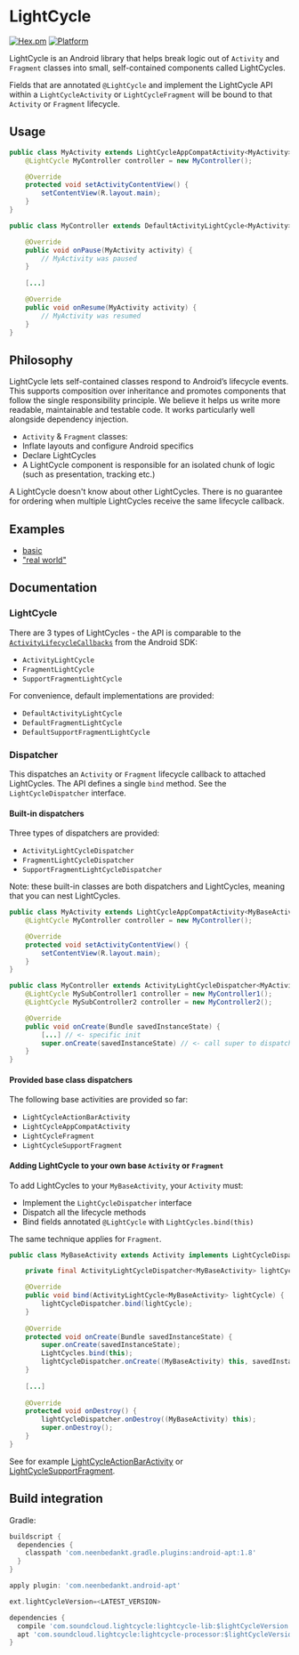 # LightCycle

[![Hex.pm](https://img.shields.io/hexpm/l/plug.svg)](http://www.apache.org/licenses/LICENSE-2.0) [![Platform](https://img.shields.io/badge/platform-android-green.svg)](http://developer.android.com/index.html)

LightCycle is an Android library that helps break logic out of `Activity` and `Fragment` classes into small, self-contained components called LightCycles.

Fields that are annotated `@LightCycle` and implement the LightCycle API within a `LightCycleActivity` or `LightCycleFragment` will be bound to that `Activity` or `Fragment` lifecycle. 

## Usage 

```java
public class MyActivity extends LightCycleAppCompatActivity<MyActivity> {
    @LightCycle MyController controller = new MyController();

    @Override
    protected void setActivityContentView() {
        setContentView(R.layout.main);
    }
}
```

```java
public class MyController extends DefaultActivityLightCycle<MyActivity> {

    @Override
    public void onPause(MyActivity activity) {
        // MyActivity was paused
    }
    
    [...]

    @Override
    public void onResume(MyActivity activity) {
        // MyActivity was resumed
    }
}
```

## Philosophy

LightCycle lets self-contained classes respond to Android’s lifecycle events. This supports composition over inheritance and promotes components that follow the single responsibility principle. We believe it helps us write more readable, maintainable and testable code. It works particularly well alongside dependency injection.

- `Activity` & `Fragment` classes:
 - Inflate layouts and configure Android specifics
 - Declare LightCycles
- A LightCycle component is responsible for an isolated chunk of logic (such as presentation, tracking etc.)

A LightCycle doesn't know about other LightCycles. There is no guarantee for ordering when multiple LightCycles receive the same lifecycle callback. 

## Examples

- [basic](examples/basic)
- ["real world"](examples/real-world)

## Documentation 

### LightCycle

There are 3 types of LightCycles - the API is comparable to the  [`ActivityLifecycleCallbacks`](http://developer.android.com/reference/android/app/Application.ActivityLifecycleCallbacks.html) from the Android SDK:
- `ActivityLightCycle`
- `FragmentLightCycle`
- `SupportFragmentLightCycle`

For convenience, default implementations are provided:
- `DefaultActivityLightCycle`
- `DefaultFragmentLightCycle`
- `DefaultSupportFragmentLightCycle`

### Dispatcher

This dispatches an `Activity` or `Fragment` lifecycle callback to attached LightCycles. The API defines a single  `bind` method. See the `LightCycleDispatcher` interface.

#### Built-in dispatchers

Three types of dispatchers are provided:
- `ActivityLightCycleDispatcher`
- `FragmentLightCycleDispatcher`
- `SupportFragmentLightCycleDispatcher`

Note: these built-in classes are both dispatchers and LightCycles, meaning that you can nest LightCycles. 

```java
public class MyActivity extends LightCycleAppCompatActivity<MyBaseActivity> {
    @LightCycle MyController controller = new MyController();

    @Override
    protected void setActivityContentView() {
        setContentView(R.layout.main);
    }
}
```

```java
public class MyController extends ActivityLightCycleDispatcher<MyActivity> {
    @LightCycle MySubController1 controller = new MyController1();
    @LightCycle MySubController2 controller = new MyController2();

    @Override
    public void onCreate(Bundle savedInstanceState) {
        [...] // <- specific init 
        super.onCreate(savedInstanceState) // <- call super to dispatch.
    }
}
```

#### Provided base class dispatchers

The following base activities are provided so far:
- `LightCycleActionBarActivity`
- `LightCycleAppCompatActivity`
- `LightCycleFragment`
- `LightCycleSupportFragment`

#### Adding LightCycle to your own base `Activity` or `Fragment`

To add LightCycles to your `MyBaseActivity`, your `Activity` must: 
- Implement the `LightCycleDispatcher` interface
- Dispatch all the lifecycle methods
- Bind fields annotated `@LightCycle` with `LightCycles.bind(this)`

The same technique applies for `Fragment`. 

```java
public class MyBaseActivity extends Activity implements LightCycleDispatcher<ActivityLightCycle<MyBaseActivity>> {

    private final ActivityLightCycleDispatcher<MyBaseActivity> lightCycleDispatcher;

    @Override
    public void bind(ActivityLightCycle<MyBaseActivity> lightCycle) {
        lightCycleDispatcher.bind(lightCycle);
    }
    
    @Override
    protected void onCreate(Bundle savedInstanceState) {
        super.onCreate(savedInstanceState);
        LightCycles.bind(this);
        lightCycleDispatcher.onCreate((MyBaseActivity) this, savedInstanceState);
    }
    
    [...]
    
    @Override
    protected void onDestroy() {
        lightCycleDispatcher.onDestroy((MyBaseActivity) this);
        super.onDestroy();
    }
}
```

See for example [LightCycleActionBarActivity](lightcycle-lib/src/main/java/com/soundcloud/lightcycle/LightCycleActionBarActivity.java) or [LightCycleSupportFragment](lightcycle-lib/src/main/java/com/soundcloud/lightcycle/LightCycleSupportFragment.java). 

## Build integration 

Gradle:

```gradle
buildscript {
  dependencies {
    classpath 'com.neenbedankt.gradle.plugins:android-apt:1.8'
  }
}

apply plugin: 'com.neenbedankt.android-apt'

ext.lightCycleVersion=<LATEST_VERSION>

dependencies {
  compile 'com.soundcloud.lightcycle:lightcycle-lib:$lightCycleVersion'
  apt 'com.soundcloud.lightcycle:lightcycle-processor:$lightCycleVersion'
}
```
